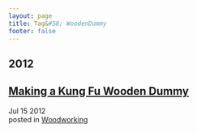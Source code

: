 ```yaml
---
layout: page
title: Tag&#58; WoodenDummy
footer: false
---
```


<div id="blog-archives" class="category">
<h2>2012</h2>

<article>
<h1><a href="/2012/07/15/making-a-kung-fu-wooden-dummy/index.html">Making a Kung Fu Wooden Dummy</a></h1>
<time datetime="2012-07-15T00:00:00-06:00" pubdate><span class='month'>Jul</span> <span class='day'>15</span> <span class='year'>2012</span></time>
<footer>
<span class="categories">posted in 
<a href='/categories/woodworking/'>Woodworking</a></span>
</footer>
</article>
</div>
